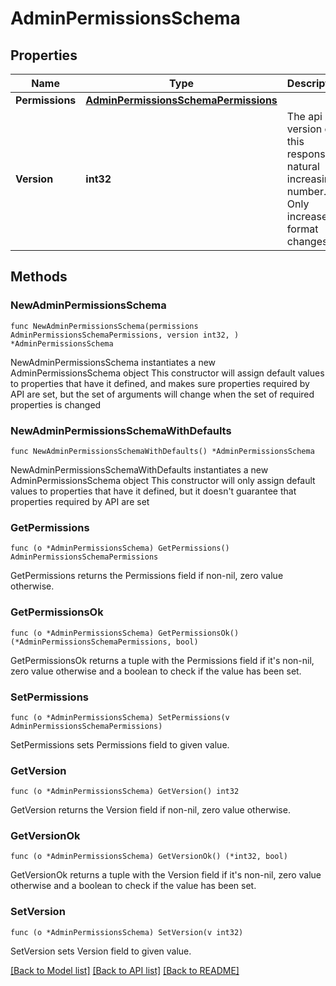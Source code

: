 # AdminPermissionsSchema

## Properties

Name | Type | Description | Notes
------------ | ------------- | ------------- | -------------
**Permissions** | [**AdminPermissionsSchemaPermissions**](AdminPermissionsSchemaPermissions.md) |  | 
**Version** | **int32** | The api version of this response. A natural increasing number. Only increases if format changes | 

## Methods

### NewAdminPermissionsSchema

`func NewAdminPermissionsSchema(permissions AdminPermissionsSchemaPermissions, version int32, ) *AdminPermissionsSchema`

NewAdminPermissionsSchema instantiates a new AdminPermissionsSchema object
This constructor will assign default values to properties that have it defined,
and makes sure properties required by API are set, but the set of arguments
will change when the set of required properties is changed

### NewAdminPermissionsSchemaWithDefaults

`func NewAdminPermissionsSchemaWithDefaults() *AdminPermissionsSchema`

NewAdminPermissionsSchemaWithDefaults instantiates a new AdminPermissionsSchema object
This constructor will only assign default values to properties that have it defined,
but it doesn't guarantee that properties required by API are set

### GetPermissions

`func (o *AdminPermissionsSchema) GetPermissions() AdminPermissionsSchemaPermissions`

GetPermissions returns the Permissions field if non-nil, zero value otherwise.

### GetPermissionsOk

`func (o *AdminPermissionsSchema) GetPermissionsOk() (*AdminPermissionsSchemaPermissions, bool)`

GetPermissionsOk returns a tuple with the Permissions field if it's non-nil, zero value otherwise
and a boolean to check if the value has been set.

### SetPermissions

`func (o *AdminPermissionsSchema) SetPermissions(v AdminPermissionsSchemaPermissions)`

SetPermissions sets Permissions field to given value.


### GetVersion

`func (o *AdminPermissionsSchema) GetVersion() int32`

GetVersion returns the Version field if non-nil, zero value otherwise.

### GetVersionOk

`func (o *AdminPermissionsSchema) GetVersionOk() (*int32, bool)`

GetVersionOk returns a tuple with the Version field if it's non-nil, zero value otherwise
and a boolean to check if the value has been set.

### SetVersion

`func (o *AdminPermissionsSchema) SetVersion(v int32)`

SetVersion sets Version field to given value.



[[Back to Model list]](../README.md#documentation-for-models) [[Back to API list]](../README.md#documentation-for-api-endpoints) [[Back to README]](../README.md)



